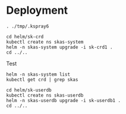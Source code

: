 

# Deployment

```
. ./tmp/.kspray6
```


```
cd helm/sk-crd
kubectl create ns skas-system
helm -n skas-system upgrade -i sk-crd1 .
cd ../..
```

Test
```
helm -n skas-system list
kubectl get crd | grep skas
```

```
cd helm/sk-userdb
kubectl create ns skas-userdb
helm -n skas-userdb upgrade -i sk-userdb1 .
cd ../..
```

